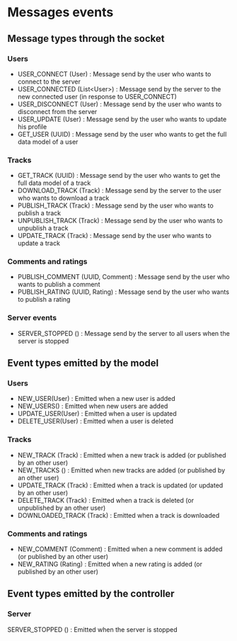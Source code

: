 # Messages events

## Message types through the socket

### Users

-   USER_CONNECT (User) : Message send by the user who wants to connect to the server
-   USER_CONNECTED (List\<User>) : Message send by the server to the new connected user (in response to USER_CONNECT)
-   USER_DISCONNECT (User) : Message send by the user who wants to disconnect from the server
-   USER_UPDATE (User) : Message send by the user who wants to update his profile
-   GET_USER (UUID) : Message send by the user who wants to get the full data model of a user

### Tracks

-   GET_TRACK (UUID) : Message send by the user who wants to get the full data model of a track
-   DOWNLOAD_TRACK (Track) : Message send by the server to the user who wants to download a track
-   PUBLISH_TRACK (Track) : Message send by the user who wants to publish a track
-   UNPUBLISH_TRACK (Track) : Message send by the user who wants to unpublish a track
-   UPDATE_TRACK (Track) : Message send by the user who wants to update a track

### Comments and ratings

-   PUBLISH_COMMENT (UUID, Comment) : Message send by the user who wants to publish a comment
-   PUBLISH_RATING (UUID, Rating) : Message send by the user who wants to publish a rating

### Server events

-   SERVER_STOPPED () : Message send by the server to all users when the server is stopped

## Event types emitted by the model

### Users

-   NEW_USER(User) : Emitted when a new user is added
-   NEW_USERS() : Emitted when new users are added
-   UPDATE_USER(User) : Emitted when a user is updated
-   DELETE_USER(User) : Emitted when a user is deleted

### Tracks

-   NEW_TRACK (Track) : Emitted when a new track is added (or published by an other user)
-   NEW_TRACKS () : Emitted when new tracks are added (or published by an other user)
-   UPDATE_TRACK (Track) : Emitted when a track is updated (or updated by an other user)
-   DELETE_TRACK (Track) : Emitted when a track is deleted (or unpublished by an other user)
-   DOWNLOADED_TRACK (Track) : Emitted when a track is downloaded

### Comments and ratings

-   NEW_COMMENT (Comment) : Emitted when a new comment is added (or published by an other user)
-   NEW_RATING (Rating) : Emitted when a new rating is added (or published by an other user)

## Event types emitted by the controller

### Server

SERVER_STOPPED () : Emitted when the server is stopped

